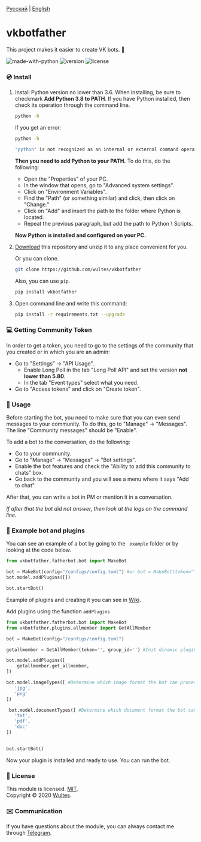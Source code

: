 [Русский](https://github.com/wultes/vkbotfather/blob/master/README.md) | [English](https://github.com/wultes/vkbotfather/blob/master/README_ENG.md)

# vkbotfather

This project makes it easier to create VK bots. 🤖

![made-with-python](https://img.shields.io/badge/Made%20with%20-Python-blue)
![version](https://img.shields.io/pypi/v/vkbotfather?color=blue)
![license](https://img.shields.io/github/license/wultes/vkbotfather)

### 💿 Install

1. Install Python version no lower than 3.6. When installing, be sure to checkmark **Add Python 3.8 to PATH**. If you have Python installed, then check its operation through the command line.

   ```bash
   python -h
   ```

   If you get an error:

   ```bash
   python -h
   
   "python" is not recognized as an internal or external command operable program or batch file.
   ```

   **Then you need to add Python to your PATH.** To do this, do the following:

   - Open the "Properties" of your PC.
   - In the window that opens, go to "Advanced system settings".
   - Click on "Environment Variables".
   - Find the "Path" (or something similar) and click, then click on "Change."
   - Click on "Add" and insert the path to the folder where Python is located.
   - Repeat the previous paragraph, but add the path to Python \ Scripts.

   **Now Python is installed and configured on your PC.**

2. [Download](https://github.com/wultes/vkbotfather/archive/master.zip) this repository and unzip it to any place convenient for you.

   Or you can clone.

   ```bash
   git clone https://github.com/wultes/vkbotfather
   ```

   Also, you can use ```pip```.

   ```bash
   pip install vkbotfather
   ```

3. Open command line and write this command:

   ```bash
   pip install -r requirements.txt --upgrade
   ```

    


### 💻 Getting Community Token

In order to get a token, you need to go to the settings of the community that you created or in which you are an admin:

- Go to "Settings" -> "API Usage".
  - Enable Long Poll in the tab "Long Poll API" and set the version **not lower than 5.80**.
  - In the tab "Event types" select what you need.
- Go to "Access tokens" and click on "Create token".



### 🚀 Usage

Before starting the bot, you need to make sure that you can even send messages to your community. To do this, go to "Manage" -> "Messages". The line "Community messages" should be "Enable".

To add a bot to the conversation, do the following:

- Go to your community.
- Go to "Manage" -> "Messages" -> "Bot settings".
- Enable the bot features and check the "Ability to add this community to chats" box.
- Go back to the community and you will see a menu where it says "Add to chat".

After that, you can write a bot in PM or mention it in a conversation.

*If after that the bot did not answer, then look at the logs on the command line.*

### 👾 Example bot and plugins

You can see an example of a bot by going to the `` example`` folder or by looking at the code below.

```python
from vkbotfather.fatherbot.bot import MakeBot

bot = MakeBot(config="/configs/config.toml") #or bot = MakeBot(token="", group_id="")
bot.model.addPlugins([])

bot.startBot() 
```

Example of plugins and creating it you can see in [Wiki](https://github.com/wultes/vkbotfather/wiki).

Add plugins using the function ```addPlugins```

```python
from vkbotfather.fatherbot.bot import MakeBot
from vkbotfather.plugins.allmember import GetAllMember

bot = MakeBot(config="/configs/config.toml")

getallmember = GetAllMember(token='', group_id='') #Init dinamic plugin

bot.model.addPlugins([
    getallmember.get_allmember,
])

bot.model.imageTypes([ #Determine which image format the bot can process.
   'jpg',
   'png'
])

 bot.model.documentTypes([ #Determine which document format the bot can process.
   'txt',
   'pdf',
   'doc'
])
 

bot.startBot() 
```

Now your plugin is installed and ready to use. You can run the bot. 

### 📃 License

This module is licensed. [MIT](https://choosealicense.com/licenses/mit/).  
Copyright © 2020 [Wultes](https://github.com/wultes/).

### ✉️ Communication

If you have questions about the module, you can always contact me through [Telegram](https://t.me/wultes).
